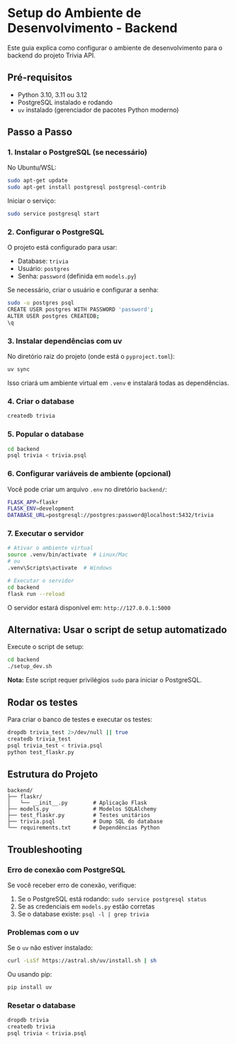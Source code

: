 # Setup do Ambiente de Desenvolvimento - Backend

Este guia explica como configurar o ambiente de desenvolvimento para o backend do projeto Trivia API.

## Pré-requisitos

- Python 3.10, 3.11 ou 3.12
- PostgreSQL instalado e rodando
- `uv` instalado (gerenciador de pacotes Python moderno)

## Passo a Passo

### 1. Instalar o PostgreSQL (se necessário)

No Ubuntu/WSL:

```bash
sudo apt-get update
sudo apt-get install postgresql postgresql-contrib
```

Iniciar o serviço:

```bash
sudo service postgresql start
```

### 2. Configurar o PostgreSQL

O projeto está configurado para usar:
- Database: `trivia`
- Usuário: `postgres`
- Senha: `password` (definida em `models.py`)

Se necessário, criar o usuário e configurar a senha:

```bash
sudo -u postgres psql
CREATE USER postgres WITH PASSWORD 'password';
ALTER USER postgres CREATEDB;
\q
```

### 3. Instalar dependências com uv

No diretório raiz do projeto (onde está o `pyproject.toml`):

```bash
uv sync
```

Isso criará um ambiente virtual em `.venv` e instalará todas as dependências.

### 4. Criar o database

```bash
createdb trivia
```

### 5. Popular o database

```bash
cd backend
psql trivia < trivia.psql
```

### 6. Configurar variáveis de ambiente (opcional)

Você pode criar um arquivo `.env` no diretório `backend/`:

```bash
FLASK_APP=flaskr
FLASK_ENV=development
DATABASE_URL=postgresql://postgres:password@localhost:5432/trivia
```

### 7. Executar o servidor

```bash
# Ativar o ambiente virtual
source .venv/bin/activate  # Linux/Mac
# ou
.venv\Scripts\activate  # Windows

# Executar o servidor
cd backend
flask run --reload
```

O servidor estará disponível em: `http://127.0.0.1:5000`

## Alternativa: Usar o script de setup automatizado

Execute o script de setup:

```bash
cd backend
./setup_dev.sh
```

**Nota:** Este script requer privilégios `sudo` para iniciar o PostgreSQL.

## Rodar os testes

Para criar o banco de testes e executar os testes:

```bash
dropdb trivia_test 2>/dev/null || true
createdb trivia_test
psql trivia_test < trivia.psql
python test_flaskr.py
```

## Estrutura do Projeto

```
backend/
├── flaskr/
│   └── __init__.py        # Aplicação Flask
├── models.py              # Modelos SQLAlchemy
├── test_flaskr.py         # Testes unitários
├── trivia.psql            # Dump SQL do database
└── requirements.txt       # Dependências Python
```

## Troubleshooting

### Erro de conexão com PostgreSQL

Se você receber erro de conexão, verifique:

1. Se o PostgreSQL está rodando: `sudo service postgresql status`
2. Se as credenciais em `models.py` estão corretas
3. Se o database existe: `psql -l | grep trivia`

### Problemas com o uv

Se o `uv` não estiver instalado:

```bash
curl -LsSf https://astral.sh/uv/install.sh | sh
```

Ou usando pip:

```bash
pip install uv
```

### Resetar o database

```bash
dropdb trivia
createdb trivia
psql trivia < trivia.psql
```
